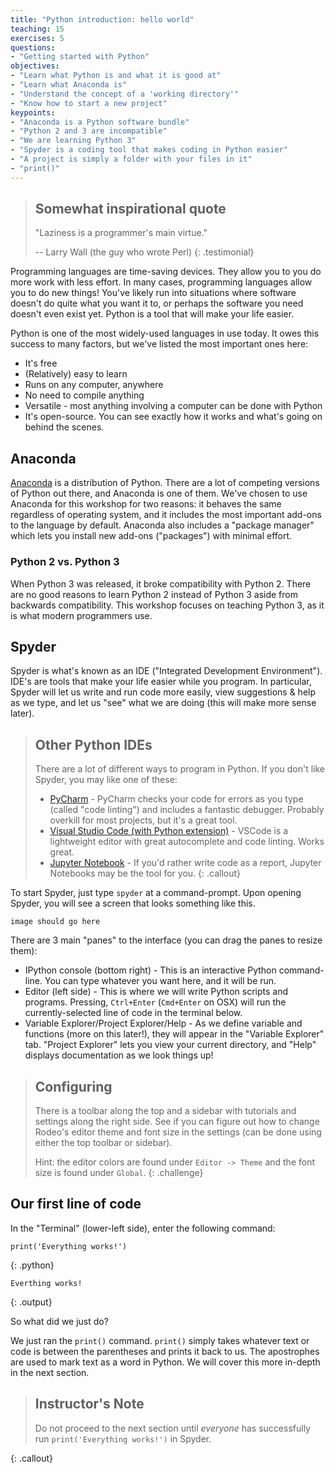 ```yaml
---
title: "Python introduction: hello world"
teaching: 15
exercises: 5
questions:
- "Getting started with Python"
objectives:
- "Learn what Python is and what it is good at"
- "Learn what Anaconda is"
- "Understand the concept of a 'working directory'"
- "Know how to start a new project"
keypoints:
- "Anaconda is a Python software bundle"
- "Python 2 and 3 are incompatible" 
- "We are learning Python 3"
- "Spyder is a coding tool that makes coding in Python easier"
- "A project is simply a folder with your files in it"
- "print()"
---
```


> ## Somewhat inspirational quote
>
> "Laziness is a programmer's main virtue."
>
> \-- Larry Wall (the guy who wrote Perl)
{: .testimonial}

Programming languages are time-saving devices.
They allow you to you do more work with less effort. 
In many cases, programming languages allow you to do new things!
You've likely run into situations where software doesn't do quite what you want it to, 
or perhaps the software you need doesn't even exist yet.
Python is a tool that will make your life easier.

Python is one of the most widely-used languages in use today.
It owes this success to many factors, but we've listed the most important ones here:

* It's free
* (Relatively) easy to learn
* Runs on any computer, anywhere
* No need to compile anything
* Versatile - most anything involving a computer can be done with Python
* It's open-source. You can see exactly how it works and what's going on behind the scenes.

## Anaconda

[Anaconda](https://www.continuum.io/downloads) is a distribution of Python.
There are a lot of competing versions of Python out there, and Anaconda is one of them.
We've chosen to use Anaconda for this workshop for two reasons: 
it behaves the same regardless of operating system, 
and it includes the most important add-ons to the language by default.
Anaconda also includes a "package manager" which lets you install new add-ons ("packages") with minimal effort.

### Python 2 vs. Python 3

When Python 3 was released, it broke compatibility with Python 2. 
There are no good reasons to learn Python 2 instead of Python 3 aside from backwards compatibility.
This workshop focuses on teaching Python 3, as it is what modern programmers use. 

## Spyder

Spyder is what's known as an IDE ("Integrated Development Environment"). 
IDE's are tools that make your life easier while you program. 
In particular, Spyder will let us write and run code more easily, 
view suggestions & help as we type, and let us "see" what we are doing (this will make more sense later).

> ## Other Python IDEs
> 
> There are a lot of different ways to program in Python.
> If you don't like Spyder, you may like one of these:
>
> * [PyCharm](https://www.jetbrains.com/pycharm/) - PyCharm checks your code for errors as you type (called "code linting") and includes a fantastic debugger. Probably overkill for most projects, but it's a great tool.
> * [Visual Studio Code (with Python extension)](http://code.visualstudio.com) - VSCode is a lightweight editor with great autocomplete and code linting. Works great.
> * [Jupyter Notebook](https://jupyter.org) - If you'd rather write code as a report, Jupyter Notebooks may be the tool for you.
{: .callout}

To start Spyder, just type `spyder` at a command-prompt.
Upon opening Spyder, you will see a screen that looks something like this. 

`image should go here`

There are 3 main "panes" to the interface (you can drag the panes to resize them):

* IPython console (bottom right) - This is an interactive Python command-line. You can type whatever you want here, and it will be run.
* Editor (left side) - This is where we will write Python scripts and programs. Pressing, `Ctrl+Enter` (`Cmd+Enter` on OSX) will run the currently-selected line of code in the terminal below.
* Variable Explorer/Project Explorer/Help - As we define variable and functions (more on this later!), they will appear in the "Variable Explorer" tab. "Project Explorer" lets you view your current directory, and "Help" displays documentation as we look things up!

> ## Configuring 
>
> There is a toolbar along the top and a sidebar with tutorials and settings along the right side. 
> See if you can figure out how to change Rodeo's editor theme and font size in the settings (can be done using either the top toolbar or sidebar).
> 
> Hint: the editor colors are found under `Editor -> Theme` and the font size is found under `Global`.
{: .challenge}

## Our first line of code

In the "Terminal" (lower-left side), enter the following command:

```
print('Everything works!')
```
{: .python}

```
Everthing works!
```
{: .output}

So what did we just do?

We just ran the `print()` command. 
`print()` simply takes whatever text or code is between the parentheses and prints it back to us.
The apostrophes are used to mark text as a word in Python. 
We will cover this more in-depth in the next section.

> ## Instructor's Note
>
> Do not proceed to the next section until *everyone* has successfully run `print('Everything works!')` in Spyder.
>
{: .callout}


